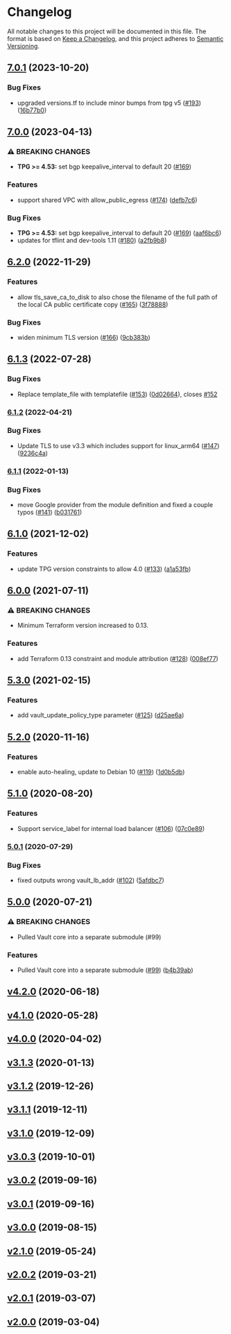 # Changelog
All notable changes to this project will be documented in this file.
The format is based on
[Keep a Changelog](https://keepachangelog.com/en/1.0.0/),
and this project adheres to
[Semantic Versioning](https://semver.org/spec/v2.0.0.html).


## [7.0.1](https://github.com/terraform-google-modules/terraform-google-vault/compare/v7.0.0...v7.0.1) (2023-10-20)


### Bug Fixes

* upgraded versions.tf to include minor bumps from tpg v5 ([#193](https://github.com/terraform-google-modules/terraform-google-vault/issues/193)) ([16b77b0](https://github.com/terraform-google-modules/terraform-google-vault/commit/16b77b0f3c8dcb24d5877371d0aa37f7b7ffed61))

## [7.0.0](https://github.com/terraform-google-modules/terraform-google-vault/compare/v6.2.0...v7.0.0) (2023-04-13)


### ⚠ BREAKING CHANGES

* **TPG >= 4.53:** set bgp keepalive_interval to default 20 ([#169](https://github.com/terraform-google-modules/terraform-google-vault/issues/169))

### Features

* support shared VPC with allow_public_egress ([#174](https://github.com/terraform-google-modules/terraform-google-vault/issues/174)) ([defb7c6](https://github.com/terraform-google-modules/terraform-google-vault/commit/defb7c6f8df48150c2c999d4dda493a9371c56ae))


### Bug Fixes

* **TPG >= 4.53:** set bgp keepalive_interval to default 20 ([#169](https://github.com/terraform-google-modules/terraform-google-vault/issues/169)) ([aaf6bc6](https://github.com/terraform-google-modules/terraform-google-vault/commit/aaf6bc65a4b9e5ef9d2765157f08e2ed015d1e60))
* updates for tflint and dev-tools 1.11 ([#180](https://github.com/terraform-google-modules/terraform-google-vault/issues/180)) ([a2fb9b8](https://github.com/terraform-google-modules/terraform-google-vault/commit/a2fb9b8ade379bbd57488dde263203c8ce623345))

## [6.2.0](https://github.com/terraform-google-modules/terraform-google-vault/compare/v6.1.3...v6.2.0) (2022-11-29)


### Features

* allow tls_save_ca_to_disk to also chose the filename of the full path of the local CA public certificate copy ([#165](https://github.com/terraform-google-modules/terraform-google-vault/issues/165)) ([3f78888](https://github.com/terraform-google-modules/terraform-google-vault/commit/3f78888082b05e6aa0bd2326d03d40851b3c46fb))


### Bug Fixes

* widen minimum TLS version ([#166](https://github.com/terraform-google-modules/terraform-google-vault/issues/166)) ([9cb383b](https://github.com/terraform-google-modules/terraform-google-vault/commit/9cb383ba74cbfe8c5dcefe73270a73f7cffbea80))

## [6.1.3](https://github.com/terraform-google-modules/terraform-google-vault/compare/v6.1.2...v6.1.3) (2022-07-28)


### Bug Fixes

* Replace template_file with templatefile ([#153](https://github.com/terraform-google-modules/terraform-google-vault/issues/153)) ([0d02664](https://github.com/terraform-google-modules/terraform-google-vault/commit/0d02664d837b872fb5dd39dfa2f1144fb03fb7a3)), closes [#152](https://github.com/terraform-google-modules/terraform-google-vault/issues/152)

### [6.1.2](https://github.com/terraform-google-modules/terraform-google-vault/compare/v6.1.1...v6.1.2) (2022-04-21)


### Bug Fixes

* Update TLS to use v3.3 which includes support for linux_arm64 ([#147](https://github.com/terraform-google-modules/terraform-google-vault/issues/147)) ([9236c4a](https://github.com/terraform-google-modules/terraform-google-vault/commit/9236c4ae01a99617053a9e0bb8cc47df30ee1544))

### [6.1.1](https://github.com/terraform-google-modules/terraform-google-vault/compare/v6.1.0...v6.1.1) (2022-01-13)


### Bug Fixes

* move Google provider from the module definition and fixed a couple typos ([#141](https://github.com/terraform-google-modules/terraform-google-vault/issues/141)) ([b031761](https://github.com/terraform-google-modules/terraform-google-vault/commit/b031761253aaac5b2b21f55ff05b06615d73f06e))

## [6.1.0](https://www.github.com/terraform-google-modules/terraform-google-vault/compare/v6.0.0...v6.1.0) (2021-12-02)


### Features

* update TPG version constraints to allow 4.0 ([#133](https://www.github.com/terraform-google-modules/terraform-google-vault/issues/133)) ([a1a53fb](https://www.github.com/terraform-google-modules/terraform-google-vault/commit/a1a53fbc1de2f0598c035b425751998169553e48))

## [6.0.0](https://www.github.com/terraform-google-modules/terraform-google-vault/compare/v5.3.0...v6.0.0) (2021-07-11)


### ⚠ BREAKING CHANGES

* Minimum Terraform version increased to 0.13.

### Features

* add Terraform 0.13 constraint and module attribution ([#128](https://www.github.com/terraform-google-modules/terraform-google-vault/issues/128)) ([008ef77](https://www.github.com/terraform-google-modules/terraform-google-vault/commit/008ef77fe09d1e6cf31f565ef91bdec86f7e671f))

## [5.3.0](https://www.github.com/terraform-google-modules/terraform-google-vault/compare/v5.2.0...v5.3.0) (2021-02-15)


### Features

* add vault_update_policy_type parameter ([#125](https://www.github.com/terraform-google-modules/terraform-google-vault/issues/125)) ([d25ae6a](https://www.github.com/terraform-google-modules/terraform-google-vault/commit/d25ae6a1ab8f4f1c64acfe1af198663ea17b5a12))

## [5.2.0](https://www.github.com/terraform-google-modules/terraform-google-vault/compare/v5.1.0...v5.2.0) (2020-11-16)


### Features

* enable auto-healing, update to Debian 10 ([#119](https://www.github.com/terraform-google-modules/terraform-google-vault/issues/119)) ([1d0b5db](https://www.github.com/terraform-google-modules/terraform-google-vault/commit/1d0b5db7f310dc6a47af3130a97e5373d9cdaddf))

## [5.1.0](https://www.github.com/terraform-google-modules/terraform-google-vault/compare/v5.0.1...v5.1.0) (2020-08-20)


### Features

* Support service_label for internal load balancer ([#106](https://www.github.com/terraform-google-modules/terraform-google-vault/issues/106)) ([07c0e89](https://www.github.com/terraform-google-modules/terraform-google-vault/commit/07c0e896181ddf68fa22d646447932bd938569af))

### [5.0.1](https://www.github.com/terraform-google-modules/terraform-google-vault/compare/v5.0.0...v5.0.1) (2020-07-29)


### Bug Fixes

* fixed outputs wrong vault_lb_addr ([#102](https://www.github.com/terraform-google-modules/terraform-google-vault/issues/102)) ([5afdbc7](https://www.github.com/terraform-google-modules/terraform-google-vault/commit/5afdbc785b54c567f4180c75fce0874ff6700004))

## [5.0.0](https://www.github.com/terraform-google-modules/terraform-google-vault/compare/4.2.0...v5.0.0) (2020-07-21)


### ⚠ BREAKING CHANGES

* Pulled Vault core into a separate submodule (#99)

### Features

* Pulled Vault core into a separate submodule ([#99](https://www.github.com/terraform-google-modules/terraform-google-vault/issues/99)) ([b4b39ab](https://www.github.com/terraform-google-modules/terraform-google-vault/commit/b4b39ab4ebf69dfdb3479c3da321808d767981ce))

## [v4.2.0](https://www.github.com/terraform-google-modules/terraform-google-vault/compare/4.1.0...4.2.0) (2020-06-18)

## [v4.1.0](https://www.github.com/terraform-google-modules/terraform-google-vault/compare/4.0.0...4.1.0) (2020-05-28)

## [v4.0.0](https://www.github.com/terraform-google-modules/terraform-google-vault/compare/3.1.3...4.0.0) (2020-04-02)

## [v3.1.3](https://www.github.com/terraform-google-modules/terraform-google-vault/compare/3.1.2...3.1.3) (2020-01-13)

## [v3.1.2](https://www.github.com/terraform-google-modules/terraform-google-vault/compare/3.1.1...3.1.2) (2019-12-26)

## [v3.1.1](https://www.github.com/terraform-google-modules/terraform-google-vault/compare/3.1.0...3.1.1) (2019-12-11)

## [v3.1.0](https://www.github.com/terraform-google-modules/terraform-google-vault/compare/3.0.3...3.1.0) (2019-12-09)

## [v3.0.3](https://www.github.com/terraform-google-modules/terraform-google-vault/compare/3.0.2...3.0.3) (2019-10-01)

## [v3.0.2](https://www.github.com/terraform-google-modules/terraform-google-vault/compare/3.0.1...3.0.2) (2019-09-16)

## [v3.0.1](https://www.github.com/terraform-google-modules/terraform-google-vault/compare/3.0.0...3.0.1) (2019-09-16)

## [v3.0.0](https://www.github.com/terraform-google-modules/terraform-google-vault/compare/2.1.0...3.0.0) (2019-08-15)

## [v2.1.0](https://www.github.com/terraform-google-modules/terraform-google-vault/compare/2.0.2...2.1.0) (2019-05-24)

## [v2.0.2](https://www.github.com/terraform-google-modules/terraform-google-vault/compare/2.0.1...2.0.2) (2019-03-21)

## [v2.0.1](https://www.github.com/terraform-google-modules/terraform-google-vault/compare/2.0.0...2.0.1) (2019-03-07)

## [v2.0.0](https://www.github.com/terraform-google-modules/terraform-google-vault/compare/1.0.0...2.0.0) (2019-03-04)
